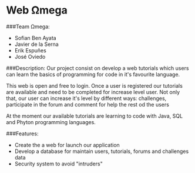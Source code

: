 # Web Ωmega
###Team Ωmega:
- Sofian Ben Ayata
- Javier de la Serna
- Erik Espuñes
- José Oviedo

###Description:
Our project consist on develop a web tutorials which users can learn
the basics of programming for code in it's favourite language.

This web is open and free to login. Once a user is registered our
tutorials are available and need to be completed for increase level
user. Not only that, our user can increase it's level by different
ways: challenges, participate in the forum and comment for help the
rest od the users

At the moment our available tutorials are learning to code with
Java, SQL and Phyton programming languages.

###Features:
- Create the a web for launch our application
- Develop a database for maintain users, tutorials, forums and
challenges data
- Security system to avoid "intruders"